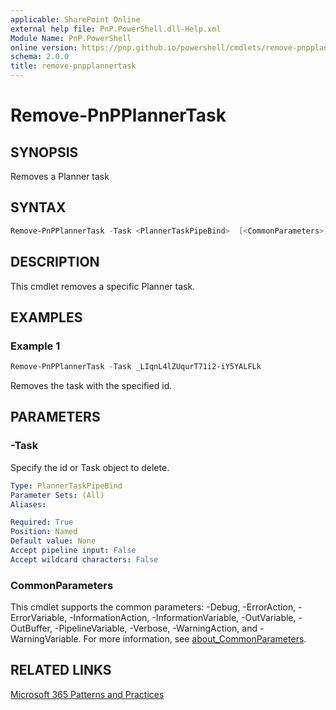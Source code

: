 ```yaml
---
applicable: SharePoint Online
external help file: PnP.PowerShell.dll-Help.xml
Module Name: PnP.PowerShell
online version: https://pnp.github.io/powershell/cmdlets/remove-pnpplannertask
schema: 2.0.0
title: remove-pnpplannertask
---
```


# Remove-PnPPlannerTask

## SYNOPSIS
Removes a Planner task

## SYNTAX

```powershell
Remove-PnPPlannerTask -Task <PlannerTaskPipeBind>  [<CommonParameters>]
```

## DESCRIPTION
This cmdlet removes a specific Planner task.

## EXAMPLES

### Example 1
```powershell
Remove-PnPPlannerTask -Task _LIqnL4lZUqurT71i2-iY5YALFLk
```

Removes the task with the specified id.

## PARAMETERS

### -Task
Specify the id or Task object to delete.

```yaml
Type: PlannerTaskPipeBind
Parameter Sets: (All)
Aliases:

Required: True
Position: Named
Default value: None
Accept pipeline input: False
Accept wildcard characters: False
```

### CommonParameters
This cmdlet supports the common parameters: -Debug, -ErrorAction, -ErrorVariable, -InformationAction, -InformationVariable, -OutVariable, -OutBuffer, -PipelineVariable, -Verbose, -WarningAction, and -WarningVariable. For more information, see [about_CommonParameters](http://go.microsoft.com/fwlink/?LinkID=113216).

## RELATED LINKS

[Microsoft 365 Patterns and Practices](https://aka.ms/m365pnp)